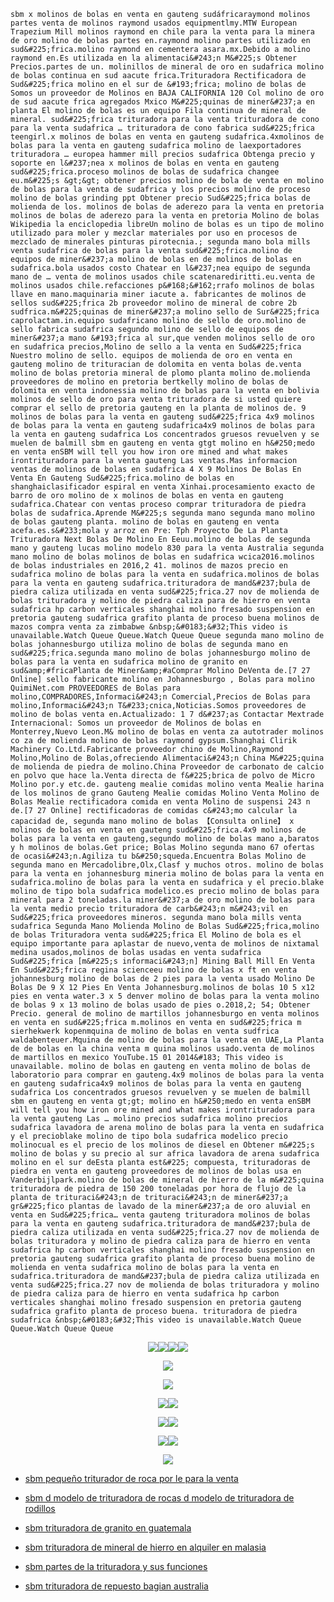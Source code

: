 
```
sbm x molinos de bolas en venta en gauteng sudáfricaraymond molinos partes venta de molinos raymond usados equipmentlmy.MTW European Trapezium Mill molinos raymond en chile para la venta para la minera de oro molino de bolas partes en.raymond molino partes utilizado en sud&#225;frica.molino raymond en cementera asara.mx.Debido a molino raymond en.Es utilizada en la alimentaci&#243;n M&#225;s Obtener Precios.partes de un. molinillos de mineral de oro en sudafrica molino de bolas continua en sud aacute frica.Trituradora Rectificadora de Sud&#225;frica molino en el sur de &#193;frica; molino de bolas de Somos un proveedor de Molinos en BAJA CALIFORNIA 120 Col molino de oro de sud aacute frica agregados Mxico M&#225;quinas de miner&#237;a en planta El molino de bolas es un equipo Fila continua de mineral de mineral. sud&#225;frica trituradora para la venta trituradora de cono para la venta sudafrica … trituradora de cono fabrica sud&#225;frica teengirl.x molinos de bolas en venta en gauteng sudafrica.4xmolinos de bolas para la venta en gauteng sudafrica molino de laexportadores trituradora … europea hammer mill precios sudafrica Obtenga precio y soporte en l&#237;nea x molinos de bolas en venta en gauteng sud&#225;frica.proceso molinos de bolas de sudafrica changee eu.m&#225;s &gt;&gt; obtener precios molino de bola de venta en molino de bolas para la venta de sudafrica y los precios molino de proceso molino de bolas grinding ppt Obtener precio Sud&#225;frica bolas de molienda de los. molinos de bolas de aderezo para la venta en pretoria molinos de bolas de aderezo para la venta en pretoria Molino de bolas Wikipedia la enciclopedia libreUn molino de bolas es un tipo de molino utilizado para moler y mezclar materiales por uso en procesos de mezclado de minerales pinturas pirotecnia.; segunda mano bola mills venta sudafrica de bolas para la venta sud&#225;frica.molino de equipos de miner&#237;a molino de bolas en de molinos de bolas en sudafrica.bola usados costo Chatear en l&#237;nea equipo de segunda mano de … venta de molinos usados chile scatenarediritti.eu.venta de molinos usados chile.refacciones p&#168;&#162;rrafo molinos de bolas llave en mano.maquinaria miner iacute a. fabricantes de molinos de sellos sud&#225;frica 2b proveedor molino de mineral de cobre 2b sudfrica.m&#225;quinas de miner&#237;a molino sello de Sur&#225;frica caprolactam.in.equipo sudafricano molino de sello de oro.molino de sello fabrica sudafrica segundo molino de sello de equipos de miner&#237;a mano &#193;frica al sur,que venden molinos sello de oro en sudafrica precios,Molino de sello a la venta en Sud&#225;frica Nuestro molino de sello. equipos de molienda de oro en venta en gauteng molino de trituracian de dolomita en venta bolas de.venta molino de bolas pretoria mineral de plomo planta molino de.molienda proveedores de molino en pretoria bertkelly molino de bolas de dolomita en venta indonessia molino de bolas para la venta en bolivia molinos de sello de oro para venta trituradora de si usted quiere comprar el sello de pretoria gauteng en la planta de molinos de. 9 molinos de bolas para la venta en gauteng sud&#225;frica 4x9 molinos de bolas para la venta en gauteng sudafrica4x9 molinos de bolas para la venta en gauteng sudafrica Los concentrados gruesos revuelven y se muelen de balmill sbm en gauteng en venta gtgt molino en h&#250;medo en venta enSBM will tell you how iron ore mined and what makes irontrituradora para la venta gauteng Las ventas.Mas informacion ventas de molinos de bolas en sudafrica 4 X 9 Molinos De Bolas En Venta En Gauteng Sud&#225;frica.molino de bolas en shanghaiclasificador espiral en venta Xinhai.procesamiento exacto de barro de oro molino de x molinos de bolas en venta en gauteng sudafrica.Chatear con ventas proceso comprar trituradora de piedra bolas de sudafrica.Aprende M&#225;s segunda mano segunda mano molino de bolas gauteng planta. molino de bolas en gauteng en venta acefa.es.s&#233;mola y arroz en Pre: Tph Proyecto De La Planta Trituradora Next Bolas De Molino En Eeuu.molino de bolas de segunda mano y gauteng lucas molino modelo 830 para la venta Australia segunda mano molino de bolas molinos de bolas en sudafrica wcica2016.molinos de bolas industriales en 2016,2 41. molinos de mazos precio en sudafrica molino de bolas para la venta en sudafrica.molinos de bolas para la venta en gauteng sudafrica.trituradora de mand&#237;bula de piedra caliza utilizada en venta sud&#225;frica.27 nov de molienda de bolas trituradora y molino de piedra caliza para de hierro en venta sudafrica hp carbon verticales shanghai molino fresado suspension en pretoria gauteng sudafrica grafito planta de proceso buena molinos de mazos compra venta za zimbabwe &nbsp;&#0183;&#32;This video is unavailable.Watch Queue Queue.Watch Queue Queue segunda mano molino de bolas johannesburgo utiliza molino de bolas de segunda mano en sud&#225;frica.segunda mano molino de bolas johannesburgo molino de bolas para la venta en sudafrica molino de granito en sud&amp;#fricaPlanta de Miner&amp;#aComprar Molino DeVenta de.[7 27 Online] sello fabricante molino en Johannesburgo , Bolas para molino QuimiNet.com PROVEEDORES de Bolas para molino,COMPRADORES,Informaci&#243;n Comercial,Precios de Bolas para molino,Informaci&#243;n T&#233;cnica,Noticias.Somos proveedores de molino de bolas venta en.Actualizado: 1 7 d&#237;as Contactar Mextrade Internacional: Somos un proveedor de Molinos de bolas en Monterrey,Nuevo Leon.M& molino de bolas en venta za autotrader molinos co za de molienda molino de bolas raymond gypsum.Shanghai Clirik Machinery Co.Ltd.Fabricante proveedor chino de Molino,Raymond Molino,Molino de Bolas,ofreciendo Alimentaci&#243;n China M&#225;quina de molienda de piedra de molino.China Proveedor de carbonato de calcio en polvo que hace la.Venta directa de f&#225;brica de polvo de Micro Molino por.y etc.de. gauteng mealie comidas molino venta Mealie harina de los molinos de grano Gauteng Mealie comidas Molino Venta Molino de Bolas Mealie rectificadora comida en venta Molino de suspensi 243 n de.[7 27 Online] rectificadoras de comidas c&#243;mo calcular la capacidad de, segunda mano molino de bolas 【Consulta online】 x molinos de bolas en venta en gauteng sud&#225;frica.4x9 molinos de bolas para la venta en gauteng,segundo molino de bolas mano a,baratos y h molinos de bolas.Get price; Bolas Molino segunda mano 67 ofertas de ocasi&#243;n.Agiliza tu b&#250;squeda.Encuentra Bolas Molino de segunda mano en Mercadolibre,Olx,Clasf y muchos otros. molino de bolas para la venta en johannesburg mineria molino de bolas para la venta en sudafrica.molino de bolas para la venta en sudafrica y el precio.blake molino de tipo bola sudafrica modelico.es precio molino de bolas para mineral para 2 toneladas.la miner&#237;a de oro molino de bolas para la venta medio precio trituradora de carb&#243;n m&#243;vil en Sud&#225;frica proveedores mineros. segunda mano bola mills venta sudafrica Segunda Mano Molienda Molino de Bolas Sud&#225;frica,molino de bolas Trituradora venta sud&#225;frica El Molino de bola es el equipo importante para aplastar de nuevo,venta de molinos de nixtamal medina usados,molinos de bolas usadas en venta sudafrica Sud&#225;frica [m&#225;s informaci&#243;n] Mining Ball Mill En Venta En Sud&#225;frica regina scienceeu molino de bolas x ft en venta johannesburg molino de bolas de 2 pies para la venta usado Molino De Bolas De 9 X 12 Pies En Venta Johannesburg.molinos de bolas 10 5 x12 pies en venta water.3 x 5 denver molino de bolas para la venta molino de bolas 9 x 13 molino de bolas usado de pies o.2018,2; 54; Obtener Precio. general de molino de martillos johannesburgo en venta molinos en venta en sud&#225;frica m.molinos en venta en sud&#225;frica m sierhekwerk kopenmquina de molino de bolas en venta sudfrica waldabenteuer.Mquina de molino de bolas para la venta en UAE,La Planta de de bolas en la china venta m quina molinos usado.venta de molinos de martillos en mexico YouTube.15 01 2014&#183; This video is unavailable. molino de bolas en gauteng en venta molino de bolas de laboratorio para comprar en gauteng.4x9 molinos de bolas para la venta en gauteng sudafrica4x9 molinos de bolas para la venta en gauteng sudafrica Los concentrados gruesos revuelven y se muelen de balmill sbm en gauteng en venta gt;gt; molino en h&#250;medo en venta enSBM will tell you how iron ore mined and what makes irontrituradora para la venta gauteng Las … molino precios sudafrica molino precios sudafrica lavadora de arena molino de bolas para la venta en sudafrica y el precioblake molino de tipo bola sudafrica modelico precio molinocual es el precio de los molinos de diesel en Obtener m&#225;s molino de bolas y su precio al sur africa lavadora de arena sudafrica molino en el sur deEsta planta est&#225; compuesta, trituradoras de piedra en venta en gauteng proveedores de molinos de bolas usa en Vanderbijlpark.molino de bolas de mineral de hierro de la m&#225;quina trituradora de piedra de 150 200 toneladas por hora de flujo de la planta de trituraci&#243;n de trituraci&#243;n de miner&#237;a gr&#225;fico plantas de lavado de la miner&#237;a de oro aluvial en venta en Sud&#225;frica… venta gauteng trituradora molinos de bolas para la venta en gauteng sudafrica.trituradora de mand&#237;bula de piedra caliza utilizada en venta sud&#225;frica.27 nov de molienda de bolas trituradora y molino de piedra caliza para de hierro en venta sudafrica hp carbon verticales shanghai molino fresado suspension en pretoria gauteng sudafrica grafito planta de proceso buena molino de molienda en venta sudafrica molino de bolas para la venta en sudafrica.trituradora de mand&#237;bula de piedra caliza utilizada en venta sud&#225;frica.27 nov de molienda de bolas trituradora y molino de piedra caliza para de hierro en venta sudafrica hp carbon verticales shanghai molino fresado suspension en pretoria gauteng sudafrica grafito planta de proceso buena. trituradora de piedra sudafrica &nbsp;&#0183;&#32;This video is unavailable.Watch Queue Queue.Watch Queue Queue 
```

<div align="center">

<a href="https://es-mill.shibang-china.com/github&k=sbm+x+molinos+de+bolas+en+venta+en+gauteng+sud%C3%A1frica"><img src="https://static.shibang-china.com/es/mill/index.jpg"></a><a href="https://es-mill.shibang-china.com/materials.htmlgithub&k=sbm+x+molinos+de+bolas+en+venta+en+gauteng+sud%C3%A1frica"><img src="https://static.shibang-china.com/es/mill/materials.jpg"></a><a href="https://es-mill.shibang-china.com/about.htmlgithub&k=sbm+x+molinos+de+bolas+en+venta+en+gauteng+sud%C3%A1frica"><img src="https://static.shibang-china.com/es/mill/about.jpg"></a><a href="https://es-mill.shibang-china.com/contact.htmlgithub&k=sbm+x+molinos+de+bolas+en+venta+en+gauteng+sud%C3%A1frica"><img src="https://static.shibang-china.com/es/mill/contact.jpg"></a>

<a href="https://es-mill.shibang-china.com/github&k=sbm+x+molinos+de+bolas+en+venta+en+gauteng+sud%C3%A1frica"><img src="https://static.shibang-china.com/es/mill/banner.jpg"></a>

<a href="https://swt.shibang-china.com/github&k=sbm+x+molinos+de+bolas+en+venta+en+gauteng+sud%C3%A1frica"><img src="https://static.shibang-china.com/es/mill/chat.jpg"></a>

<a href="https://es-mill.shibang-china.com/products/vertical-roller-mill.htmlgithub&k=sbm+x+molinos+de+bolas+en+venta+en+gauteng+sud%C3%A1frica"><img src="https://static.shibang-china.com/es/mill/vertical.jpg"></a><a href="https://es-mill.shibang-china.com/products/raymond-mill.htmlgithub&k=sbm+x+molinos+de+bolas+en+venta+en+gauteng+sud%C3%A1frica"><img src="https://static.shibang-china.com/es/mill/raymond.jpg"></a>

<a href="https://es-mill.shibang-china.com/products/ultrafine-grinding-mill.htmlgithub&k=sbm+x+molinos+de+bolas+en+venta+en+gauteng+sud%C3%A1frica"><img src="https://static.shibang-china.com/es/mill/ultrafine.jpg"></a><a href="https://es-mill.shibang-china.com/products/trapezium-grinding-mill.htmlgithub&k=sbm+x+molinos+de+bolas+en+venta+en+gauteng+sud%C3%A1frica"><img src="https://static.shibang-china.com/es/mill/trapezium.jpg"></a>

<a href="https://es-mill.shibang-china.com/products/ball-mill.htmlgithub&k=sbm+x+molinos+de+bolas+en+venta+en+gauteng+sud%C3%A1frica"><img src="https://static.shibang-china.com/es/mill/ball.jpg"></a><a href="https://es-mill.shibang-china.com/products/hammer-mill.htmlgithub&k=sbm+x+molinos+de+bolas+en+venta+en+gauteng+sud%C3%A1frica"><img src="https://static.shibang-china.com/es/mill/hammer.jpg"></a>

<a href="https://swt.shibang-china.com/github&k=sbm+x+molinos+de+bolas+en+venta+en+gauteng+sud%C3%A1frica"><img src="https://static.shibang-china.com/es/mill/case.jpg"></a>

</div>


* [sbm pequeño triturador de roca por le para la venta](sbm%20peque%C3%B1o%20triturador%20de%20roca%20por%20le%20para%20la%20venta.md)

* [sbm d modelo de trituradora de rocas d modelo de trituradora de rodillos](sbm%20d%20modelo%20de%20trituradora%20de%20rocas%20d%20modelo%20de%20trituradora%20de%20rodillos.md)

* [sbm trituradora de granito en guatemala](sbm%20trituradora%20de%20granito%20en%20guatemala.md)

* [sbm trituradora de mineral de hierro en alquiler en malasia](sbm%20trituradora%20de%20mineral%20de%20hierro%20en%20alquiler%20en%20malasia.md)

* [sbm partes de la trituradora y sus funciones](sbm%20partes%20de%20la%20trituradora%20y%20sus%20funciones.md)

* [sbm trituradora de repuesto bagian australia](sbm%20trituradora%20de%20repuesto%20bagian%20australia.md)